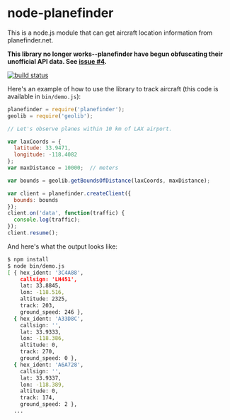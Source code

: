 node-planefinder
================

This is a node.js module that can get aircraft location information
from planefinder.net.

**This library no longer works--planefinder have begun obfuscating their unofficial API data.  See [issue #4](https://github.com/wiseman/node-planefinder/issues/4).**

[![build status](https://secure.travis-ci.org/wiseman/node-planefinder.png)](http://travis-ci.org/wiseman/node-planefinder)

Here's an example of how to use the library to track aircraft (this
code is available in `bin/demo.js`):

```javascript
planefinder = require('planefinder');
geolib = require('geolib');

// Let's observe planes within 10 km of LAX airport.

var laxCoords = {
  latitude: 33.9471,
  longitude: -118.4082
};
var maxDistance = 10000;  // meters

var bounds = geolib.getBoundsOfDistance(laxCoords, maxDistance);

var client = planefinder.createClient({
  bounds: bounds
});
client.on('data', function(traffic) {
  console.log(traffic);
});
client.resume();
```

And here's what the output looks like:

```bash
$ npm install
$ node bin/demo.js
[ { hex_ident: '3C4A88',
    callsign: 'LH451',
    lat: 33.8845,
    lon: -118.516,
    altitude: 2325,
    track: 203,
    ground_speed: 246 },
  { hex_ident: 'A33D8C',
    callsign: '',
    lat: 33.9333,
    lon: -118.386,
    altitude: 0,
    track: 270,
    ground_speed: 0 },
  { hex_ident: 'A6A728',
    callsign: '',
    lat: 33.9337,
    lon: -118.389,
    altitude: 0,
    track: 174,
    ground_speed: 2 },
  ...
```
